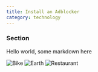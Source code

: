 ```yaml
---
title: Install an Adblocker
category: technology
---
```


### Section

Hello world, some markdown here

![Bike](bike.png)
![Earth](earth.png)
![Restaurant](restaurant.png)
